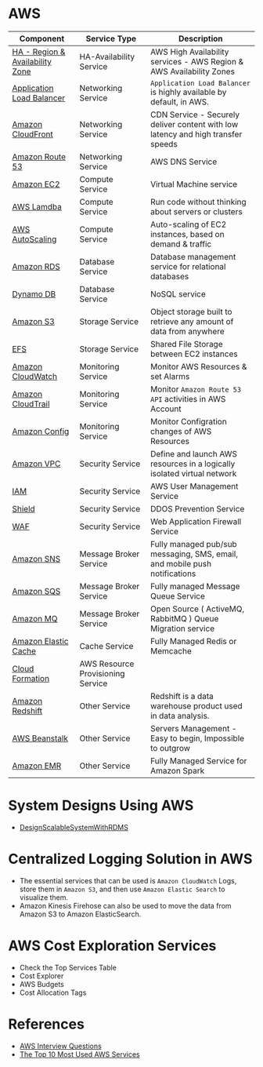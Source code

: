 
# AWS

Component| Service Type                    | Description                                                                      |
-----------|---------------------------------|----------------------------------------------------------------------------------|
[HA - Region & Availability Zone](HA-Region-AZ.md)| HA-Availability Service         | AWS High Availability services - AWS Region & AWS Availability Zones             |
[Application Load Balancer](https://docs.aws.amazon.com/elasticloadbalancing/latest/application/introduction.html)| Networking Service              | `Application Load Balancer` is highly available by default, in AWS.              |
[Amazon CloudFront](NetworkingServices/CloudFront.md) | Networking Service              | CDN Service - Securely deliver content with low latency and high transfer speeds |
[Amazon Route 53](NetworkingServices/AmazonRoute53.md)| Networking Service              | AWS DNS Service                                                                  |
[Amazon EC2](ComputeServices/EC2.md) | Compute Service                 | Virtual Machine service                                                          |
[AWS Lamdba](ComputeServices/AWSLambda.md) | Compute Service               | Run code without thinking about servers or clusters                              |
[AWS AutoScaling](ManagementServices/AutoScaling.md) | Compute Service               | Auto-scaling of EC2 instances, based on demand & traffic                         |
[Amazon RDS](DatabaseServices/RDS.md) | Database Service                | Database management service for relational databases                             |
[Dynamo DB](DatabaseServices/DynamoDB.md) | Database Service                | NoSQL service                                                                    |
[Amazon S3](StorageServices/AmazonS3.md) | Storage Service             | Object storage built to retrieve any amount of data from anywhere                |
[EFS](StorageServices/AmazonEFS.md) | Storage Service             | Shared File Storage between EC2 instances                                        |
[Amazon CloudWatch](MonitoringServices/CloudWatch.md) | Monitoring Service              | Monitor AWS Resources & set Alarms                                               |
[Amazon CloudTrail](MonitoringServices/CloudTrail.md) | Monitoring Service              | Monitor `Amazon Route 53 API` activities in AWS Account                          |
[Amazon Config](MonitoringServices/Config.md) | Monitoring Service              | Monitor Configration changes of AWS Resources                                    |
[Amazon VPC](SecurityServices/VPC.md) | Security Service                | Define and launch AWS resources in a logically isolated virtual network          |
[IAM](SecurityServices/IAM.md) | Security Service                | AWS User Management Service                                                      |
[Shield](SecurityServices/Shield.md) | Security Service                | DDOS Prevention Service                                                          |
[WAF](SecurityServices/WAF.md) | Security Service                | Web Application Firewall Service                                                 |
[Amazon SNS](MessageBrokerServices/AmazonSNS.md) | Message Broker Service          | Fully managed pub/sub messaging, SMS, email, and mobile push notifications       |
[Amazon SQS](MessageBrokerServices/AmazonSQS.md) | Message Broker Service          | Fully managed Message Queue Service                                              |
[Amazon MQ](MessageBrokerServices/AmazonMQ.md) | Message Broker Service          | Open Source ( ActiveMQ, RabbitMQ ) Queue Migration service                       |
[Amazon Elastic Cache](https://aws.amazon.com/elasticache/) | Cache Service                   | Fully Managed Redis or Memcache                                                  |
[Cloud Formation](ManagementServices/CloudFormation.md) | AWS Resource Provisioning Service ||
[Amazon Redshift](https://aws.amazon.com/redshift/) | Other Service                   | Redshift is a data warehouse product used in data analysis.                      |
[AWS Beanstalk](https://aws.amazon.com/elasticbeanstalk/) | Other Service                   | Servers Management - Easy to begin, Impossible to outgrow                        |
[Amazon EMR](ComputeServices/AmazonEMR.md) | Other Service                   | Fully Managed Service for Amazon Spark                                           |

# System Designs Using AWS
- [DesignScalableSystemWithRDMS](../../DesignScalableSystemWithRDMS)

# Centralized Logging Solution in AWS
- The essential services that can be used is `Amazon CloudWatch` Logs, store them in `Amazon S3`, and then use `Amazon Elastic Search` to visualize them. 
- Amazon Kinesis Firehose can also be used to move the data from Amazon S3 to Amazon ElasticSearch.

# AWS Cost Exploration Services
- Check the Top Services Table
- Cost Explorer
- AWS Budgets
- Cost Allocation Tags

# References
- [AWS Interview Questions](https://www.simplilearn.com/tutorials/aws-tutorial/aws-interview-questions)
- [The Top 10 Most Used AWS Services](https://insider.ssi-net.com/insights/the-top-10-most-used-aws-services)
